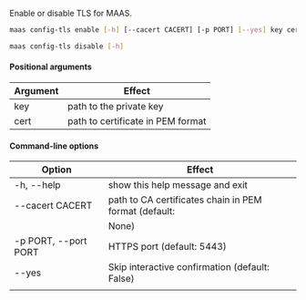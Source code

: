 Enable or disable TLS for MAAS.


```bash
maas config-tls enable [-h] [--cacert CACERT] [-p PORT] [--yes] key cert
```

```bash
maas config-tls disable [-h] 
```

#### Positional arguments
| Argument | Effect                            |
|----------|-----------------------------------|
| key      | path to the private key           |
| cert     | path to certificate in PEM format |

#### Command-line options
| Option               | Effect                                                |
|----------------------|-------------------------------------------------------|
| -h, --help           | show this help message and exit                       |
| --cacert CACERT      | path to CA certificates chain in PEM format (default: |
|                      | None)                                                 |
| -p PORT, --port PORT | HTTPS port (default: 5443)                            |
| --yes                | Skip interactive confirmation (default: False)        |
|                      |                                                       |

